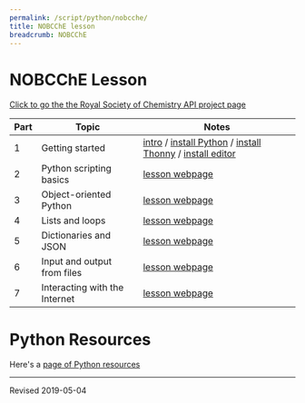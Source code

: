 ```yaml
---
permalink: /script/python/nobcche/
title: NOBCChE lesson
breadcrumb: NOBCChE
---
```


# NOBCChE Lesson

[Click to go the the Royal Society of Chemistry API project page](../rsc/)

| Part | Topic | Notes |
|---|---|---|
| 1 | Getting started | [intro](../) / [install Python](../install/) / [install Thonny](../thonny/) / [install editor](../editor/)  |
| 2 | Python scripting basics | [lesson webpage](../basics/) |
| 3 | Object-oriented Python | [lesson webpage](../object/) |
| 4 | Lists and loops | [lesson webpage](../structures/) |
| 5 | Dictionaries and JSON | [lesson webpage](../json/) |
| 6 | Input and output from files | [lesson webpage](../inout/)  |
| 7 | Interacting with the Internet | [lesson webpage](../internet/)|

# Python Resources

Here's a [page of Python resources](../)

----
Revised 2019-05-04
